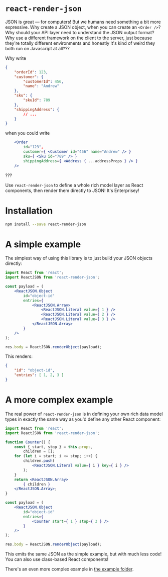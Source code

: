 # `react-render-json`

JSON is great — for computers! But we humans need something a bit more expressive. Why create a JSON object, when you can create an `<Order />`? Why should your API layer need to understand the JSON output format? Why use a different framework on the client to the server, just because they're totally different environments and honestly it's kind of weird they both run on Javascript at all???

Why write
```json
{
	"orderId": 123,
	"customer": {
		"customerId": 456,
		"name": "Andrew"
	},
	"sku": {
		"skuId": 789
	},
	"shippingAddress": {
		// ...
	}
}
```
when you could write
```jsx
	<Order
		id="123",
		customer={ <Customer id="456" name="Andrew" /> }
		sku={ <Sku id="789" /> }
		shippingAddress={ <Address { ...addressProps } /> }
	/>
```
???

Use `react-render-json` to define a whole rich model layer as React components, then render them directly to JSON! It's Enterprisey!

# Installation

```sh
npm install --save react-render-json
```

# A simple example

The simplest way of using this library is to just build your JSON objects directly:

```jsx
import React from 'react';
import ReactJSON from 'react-render-json';

const payload = (
	<ReactJSON.Object
		id="object-id"
		entries={
			<ReactJSON.Array>
				<ReactJSON.Literal value={ 1 } />
				<ReactJSON.Literal value={ 2 } />
				<ReactJSON.Literal value={ 3 } />
			</ReactJSON.Array>
		}
	/>
);

res.body = ReactJSON.renderObject(payload);
```

This renders:

```json
{
	"id": "object-id",
	"entries": [ 1, 2, 3 ]
}
```

# A more complex example

The real power of `react-render-json` is in defining your own rich data model types in exactly the same way as you'd define any other React component:

```jsx
import React from 'react';
import ReactJSON from 'react-render-json';

function Counter() {
	const { start, stop } = this.props,
		children = [];
	for (let i = start; i <= stop; i++) {
		children.push(
			<ReactJSON.Literal value={ i } key={ i } />
		);
	}
	return <ReactJSON.Array>
		{ children }
	</ReactJSON.Array>;
}

const payload = (
	<ReactJSON.Object
		id="object-id"
		entries={
			<Counter start={ 1 } stop={ 3 } />
		}
	/>
);

res.body = ReactJSON.renderObject(payload);
```

This emits the same JSON as the simple example, but with much less code! You can also use class-based React components!

There's an even more complex example in [the example folder](example/src/index.js).
